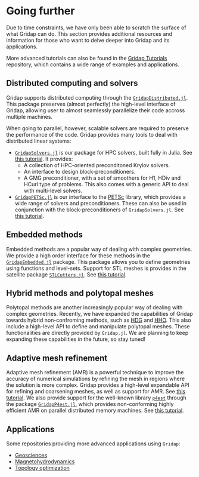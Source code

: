 
# Going further

Due to time constraints, we have only been able to scratch the surface of what Gridap can do. This section provides additional resources and information for those who want to delve deeper into Gridap and its applications.

More advanced tutorials can also be found in the [Gridap Tutorials](https://gridap.github.io/Tutorials/stable/) repository, which contains a wide range of examples and applications.

## Distributed computing and solvers

Gridap supports distributed computing through the [`GridapDistributed.jl`](https://github.com/gridap/GridapDistributed.jl). This package preserves (almost perfectly) the high-level interface of Gridap, allowing user to almost seamlessly parallelize their code accross multiple machines.

When going to parallel, however, scalable solvers are required to preserve the performance of the code. Gridap provides many tools to deal with distributed linear systems:

- [`GridapSolvers.jl`](https://github.com/gridap/GridapSolvers.jl) is our package for HPC solvers, built fully in Julia. See [this tutorial](https://gridap.github.io/Tutorials/stable/pages/t024_stokes_blocks/). It provides:
  - A collection of HPC-oriented preconditoned Krylov solvers.
  - An interface to design block-preconditioners.
  - A GMG preconditioner, with a set of smoothers for H1, HDiv and HCurl type of problems. This also comes with a generic API to deal with multi-level solvers.
- [`GridapPETSc.jl`](https://github.com/gridap/GridapPETSc.jl) is our interface to the [PETSc](https://petsc.org/release/) library, which provides a wide range of solvers and preconditioners. These can also be used in conjunction with the block-preconditioners of `GridapSolvers.jl`. See [this tutorial](https://gridap.github.io/Tutorials/stable/pages/t016_poisson_distributed/).

## Embedded methods

Embedded methods are a popular way of dealing with complex geometries. We provide a high order interface for these methods in the [`GridapEmbedded.jl`](https://github.com/gridap/GridapEmbedded.jl) package. This package allows you to define geometries using functions and level-sets. Support for STL meshes is provides in the satellite package [`STLCutters.jl`](https://github.com/gridap/STLCutters.jl). See [this tutorial](https://gridap.github.io/Tutorials/stable/pages/t020_poisson_unfitted/).

## Hybrid methods and polytopal meshes

Polytopal methods are another increasingly popular way of dealing with complex geometries. Recently, we have expanded the capabilities of Gridap towards hybrid non-confroming methods, such as [HDG](https://gridap.github.io/Tutorials/stable/pages/t022_poisson_hdg/) and [HHO](https://gridap.github.io/Tutorials/stable/pages/t023_poisson_hho/). This also include a high-level API to define and manipulate polytopal meshes. These functionalities are directly provided by `Gridap.jl`. We are planning to keep expanding these capabilities in the future, so stay tuned!

## Adaptive mesh refinement

Adaptive mesh refinement (AMR) is a powerful technique to improve the accuracy of numerical simulations by refining the mesh in regions where the solution is more complex. Gridap provides a high-level expandable API for refining and coarsening meshes, as well as support for AMR. See [this tutorial](https://gridap.github.io/Tutorials/stable/pages/t021_poisson_amr/).
We also provide support for the well-known library [`p4est`](https://www.p4est.org/) through the package [`GridapP4est.jl`](https://github.com/gridap/GridapP4est.jl), which provides non-conforming highly efficient AMR on parallel distributed memory machines. See [this tutorial](https://gridap.github.io/Tutorials/stable/pages/t016_poisson_distributed).

## Applications

Some repositories providing more advanced applications using `Gridap`:

- [Geosciences](https://github.com/gridapapps/GridapGeosciences.jl)
- [Magnetohydrodynamics](https://github.com/gridapapps/GridapMHD.jl)
- [Topology optimization](https://github.com/zjwegert/GridapTopOpt.jl)
